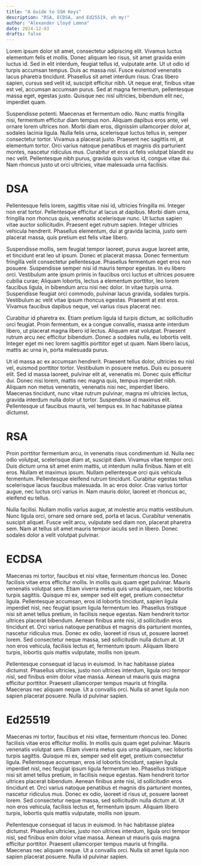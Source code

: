 ```yaml
---
title: "A Guide to SSH Keys"
description: "RSA, ECDSA, and Ed25519, oh my!"
author: "Alexander Lloyd Lemna"
date: 2024-12-03
drafts: false
---
```




Lorem ipsum dolor sit amet, consectetur adipiscing elit. Vivamus luctus elementum felis et mollis. Donec aliquam leo risus, sit amet gravida enim luctus id. Sed in elit interdum, feugiat tellus id, vulputate ante. Ut ut odio id turpis accumsan tempus. Duis ac massa nisl. Fusce euismod venenatis lacus pharetra tincidunt. Phasellus sit amet interdum risus. Cras libero sapien, cursus sed velit id, suscipit efficitur nibh. Ut neque erat, finibus vitae est vel, accumsan accumsan purus. Sed at magna fermentum, pellentesque massa eget, egestas justo. Quisque nec nisl ultricies, bibendum elit nec, imperdiet quam.

Suspendisse potenti. Maecenas et fermentum odio. Nunc mattis fringilla nisi, fermentum efficitur diam tempus non. Aliquam dapibus eros ante, vel ornare lorem ultrices non. Morbi diam eros, dignissim ullamcorper dolor at, sodales lacinia ligula. Nulla felis urna, scelerisque luctus tellus in, semper consectetur tortor. Vivamus a placerat justo. Praesent nec sagittis mi, at elementum tortor. Orci varius natoque penatibus et magnis dis parturient montes, nascetur ridiculus mus. Curabitur et eros ut felis volutpat blandit eu nec velit. Pellentesque nibh purus, gravida quis varius id, congue vitae dui. Nam rhoncus justo ut orci ultricies, vitae malesuada urna facilisis.

# DSA

Pellentesque felis lorem, sagittis vitae nisi id, ultricies fringilla mi. Integer non erat tortor. Pellentesque efficitur at lacus at dapibus. Morbi diam urna, fringilla non rhoncus quis, venenatis scelerisque nunc. Ut luctus sapien vitae auctor sollicitudin. Praesent eget rutrum sapien. Integer ultricies vehicula hendrerit. Phasellus elementum, dui at gravida lacinia, justo sem placerat massa, quis pretium est felis vitae libero.

Suspendisse mollis, sem feugiat tempor laoreet, purus augue laoreet ante, et tincidunt erat leo ut ipsum. Donec et placerat massa. Donec fermentum fringilla velit consectetur pellentesque. Phasellus fermentum eget eros non posuere. Suspendisse semper nisi id mauris tempor egestas. In eu libero orci. Vestibulum ante ipsum primis in faucibus orci luctus et ultrices posuere cubilia curae; Aliquam lobortis, lectus a elementum porttitor, leo lorem faucibus ligula, in bibendum arcu nisi nec dolor. In vitae turpis urna. Suspendisse feugiat orci commodo, pulvinar lacus gravida, sodales turpis. Vestibulum ac velit vitae ipsum rhoncus egestas. Praesent at est eros. Vivamus faucibus dapibus neque, vel varius risus placerat nec.

Curabitur id pharetra ex. Etiam pretium ligula id turpis dictum, ac sollicitudin orci feugiat. Proin fermentum, ex a congue convallis, massa ante interdum libero, ut placerat magna libero id lectus. Aliquam erat volutpat. Praesent rutrum arcu nec efficitur bibendum. Donec a sodales nulla, eu lobortis velit. Integer eget mi nec lorem sagittis porttitor eget ut quam. Nam libero lacus, mattis ac urna in, porta malesuada purus.

Ut id massa ac ex accumsan hendrerit. Praesent tellus dolor, ultricies eu nisl vel, euismod porttitor tortor. Vestibulum in posuere metus. Duis eu posuere elit. Sed id massa laoreet, pulvinar elit at, venenatis mi. Donec quis efficitur dui. Donec nisi lorem, mattis nec magna quis, tempus imperdiet nibh. Aliquam non metus venenatis, venenatis nisi nec, imperdiet libero. Maecenas tincidunt, nunc vitae rutrum pulvinar, magna mi ultricies lectus, gravida interdum nulla dolor ut tortor. Suspendisse id maximus elit. Pellentesque ut faucibus mauris, vel tempus ex. In hac habitasse platea dictumst.
 
# RSA

Proin porttitor fermentum arcu, in venenatis risus condimentum id. Nulla nec odio volutpat, scelerisque diam at, suscipit diam. Vivamus vitae tempor orci. Duis dictum urna sit amet enim mattis, ut interdum nulla finibus. Nam et elit eros. Nullam et maximus ipsum. Nullam pellentesque orci quis vehicula fermentum. Pellentesque eleifend rutrum tincidunt. Curabitur egestas tellus scelerisque lacus faucibus malesuada. In ac eros dolor. Cras varius tortor augue, nec luctus orci varius in. Nam mauris dolor, laoreet et rhoncus ac, eleifend eu tellus.

Nulla facilisi. Nullam mollis varius augue, at molestie arcu mattis vestibulum. Nunc ligula orci, ornare sed ornare sed, porta et lacus. Curabitur venenatis suscipit aliquet. Fusce velit arcu, vulputate sed diam non, placerat pharetra sem. Nam at tellus sit amet mauris tempor iaculis sed in libero. Donec sodales dolor a velit volutpat pulvinar.

# ECDSA

Maecenas mi tortor, faucibus et nisi vitae, fermentum rhoncus leo. Donec facilisis vitae eros efficitur mollis. In mollis quis quam eget pulvinar. Mauris venenatis volutpat sem. Etiam viverra metus quis urna aliquam, nec lobortis turpis sagittis. Quisque mi ex, semper sed elit eget, pretium consectetur ligula. Pellentesque accumsan, eros id lobortis tincidunt, sapien ligula imperdiet nisl, nec feugiat ipsum ligula fermentum leo. Phasellus tristique nisi sit amet tellus pretium, in facilisis neque egestas. Nam hendrerit tortor ultrices placerat bibendum. Aenean finibus ante nisi, id sollicitudin eros tincidunt et. Orci varius natoque penatibus et magnis dis parturient montes, nascetur ridiculus mus. Donec ex odio, laoreet id risus ut, posuere laoreet lorem. Sed consectetur neque massa, sed sollicitudin nulla dictum at. Ut non eros vehicula, facilisis lectus et, fermentum ipsum. Aliquam libero turpis, lobortis quis mattis vulputate, mollis non ipsum.

Pellentesque consequat id lacus in euismod. In hac habitasse platea dictumst. Phasellus ultricies, justo non ultrices interdum, ligula orci tempor nisl, sed finibus enim dolor vitae massa. Aenean ut mauris quis magna efficitur porttitor. Praesent ullamcorper tempus mauris ut fringilla. Maecenas nec aliquam neque. Ut a convallis orci. Nulla sit amet ligula non sapien placerat posuere. Nulla id pulvinar sapien. 

# Ed25519

Maecenas mi tortor, faucibus et nisi vitae, fermentum rhoncus leo. Donec facilisis vitae eros efficitur mollis. In mollis quis quam eget pulvinar. Mauris venenatis volutpat sem. Etiam viverra metus quis urna aliquam, nec lobortis turpis sagittis. Quisque mi ex, semper sed elit eget, pretium consectetur ligula. Pellentesque accumsan, eros id lobortis tincidunt, sapien ligula imperdiet nisl, nec feugiat ipsum ligula fermentum leo. Phasellus tristique nisi sit amet tellus pretium, in facilisis neque egestas. Nam hendrerit tortor ultrices placerat bibendum. Aenean finibus ante nisi, id sollicitudin eros tincidunt et. Orci varius natoque penatibus et magnis dis parturient montes, nascetur ridiculus mus. Donec ex odio, laoreet id risus ut, posuere laoreet lorem. Sed consectetur neque massa, sed sollicitudin nulla dictum at. Ut non eros vehicula, facilisis lectus et, fermentum ipsum. Aliquam libero turpis, lobortis quis mattis vulputate, mollis non ipsum.

Pellentesque consequat id lacus in euismod. In hac habitasse platea dictumst. Phasellus ultricies, justo non ultrices interdum, ligula orci tempor nisl, sed finibus enim dolor vitae massa. Aenean ut mauris quis magna efficitur porttitor. Praesent ullamcorper tempus mauris ut fringilla. Maecenas nec aliquam neque. Ut a convallis orci. Nulla sit amet ligula non sapien placerat posuere. Nulla id pulvinar sapien. 
